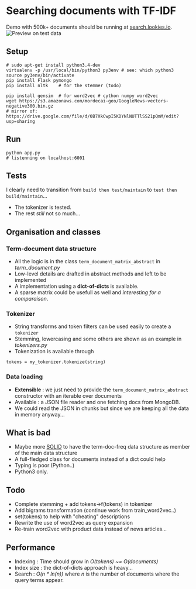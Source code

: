 # Searching documents with TF-IDF

Demo with 500k+ documents should be running at [search.lookies.io](http://search.lookies.io?purple+chair).
![Preview on test data](https://raw.github.com/arthur-flam/tf-idf-poc/master/screenshot.png)

## Setup
```
# sudo apt-get install python3.4-dev
virtualenv -p /usr/local/bin/python3 py3env # see: which python3
source py3env/bin/activate
pip install Flask pymongo
pip install nltk    # for the stemmer (todo)

pip install gensim  # for word2vec # cython numpy word2vec
wget https://s3.amazonaws.com/mordecai-geo/GoogleNews-vectors-negative300.bin.gz
# mirror of: https://drive.google.com/file/d/0B7XkCwpI5KDYNlNUTTlSS21pQmM/edit?usp=sharing
```

## Run
```
python app.py
# listenning on localhost:6001
```

## Tests
I clearly need to transition from `build then test/maintain` to `test then build/maintain`...
- The tokenizer is tested.
- The rest *still* not so much...

## Organisation and classes

### Term-document data structure
- All the logic is in the class `term_document_matrix_abstract` in *term_document.py*
- Low-level details are drafted in abstract methods and left to be implemented
- A implementation using a **dict-of-dicts** is available.
- A sparse matrix could be usefull as well and *interesting for a comparaison*.

### Tokenizer
- String transforms and token filters can be used easily to create a `tokenizer`
- Stemming, lowercasing and some others are shown as an example in *tokenizers.py*
- Tokenization is available through 
```
tokens = my_tokenizer.tokenize(string)
```

### Data loading
- **Extensible** : we just need to provide the `term_document_matrix_abstract` constructor with an iterable over documents
- Available : a JSON file reader and one fetching docs from MongoDB.
- We could read the JSON in chunks but since we are keeping all the data in memory anyway...

## What is bad
- Maybe more [SOLID](https://en.wikipedia.org/wiki/SOLID_(object-oriented_design)) to have the term-doc-freq data structure as member of the main data structure
- A full-fledged class for documents instead of a dict could help
- Typing is poor (Python..)
- Python3 only.

## Todo
- Complete stemming + add tokens->f(tokens) in tokenizer
- Add bigrams transformation (continue work from train_word2vec..)
- set(tokens) to help with "cheating" descriptions
- Rewrite the use of word2vec as query expansion
- Re-train word2vec with product data instead of news articles...

## Performance
* Indexing : Time should grow in *O(tokens) ~= O(documents)* 
* Index size : the dict-of-dicts approach is heavy...
* Search : *O(n * ln(n))* where *n* is the number of documents where the query terms appear.
